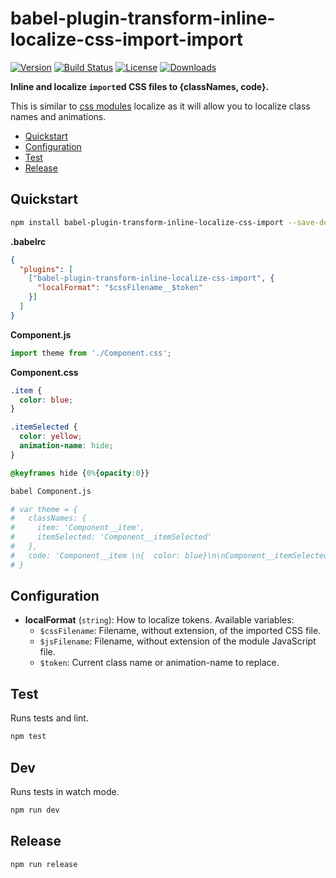 # babel-plugin-transform-inline-localize-css-import-import

[![Version][version-svg]][package-url] [![Build Status][travis-svg]][travis-url] [![License][license-image]][license-url] [![Downloads][downloads-image]][downloads-url]

**Inline and localize `import`ed CSS files to {classNames, code}.**

This is similar to [css modules](https://github.com/css-modules/css-modules) localize as it will allow you to localize class names and animations.

<!-- START doctoc generated TOC please keep comment here to allow auto update -->
<!-- DON'T EDIT THIS SECTION, INSTEAD RE-RUN doctoc TO UPDATE -->


- [Quickstart](#quickstart)
- [Configuration](#configuration)
- [Test](#test)
- [Release](#release)

<!-- END doctoc generated TOC please keep comment here to allow auto update -->

## Quickstart

```sh
npm install babel-plugin-transform-inline-localize-css-import --save-dev
```

**.babelrc**
```json
{
  "plugins": [
    ["babel-plugin-transform-inline-localize-css-import", {
      "localFormat": "$cssFilename__$token"
    }]
  ]
}
```

**Component.js**
```js
import theme from './Component.css';
```

**Component.css**
```css
.item {
  color: blue;
}

.itemSelected {
  color: yellow;
  animation-name: hide;
}

@keyframes hide {0%{opacity:0}}
```

```sh
babel Component.js

# var theme = {
#   classNames: {
#     item: 'Component__item',
#     itemSelected: 'Component__itemSelected'
#   },
#   code: 'Component__item \n{  color: blue}\n\nComponent__itemSelected \n{  color: yellow;\nanimation-name: Component__hide }\n\n@keyframes Component__hide {0%{opacity: 0}}'
# }
```

## Configuration

* **localFormat** (`string`): How to localize tokens. Available variables:
  - `$cssFilename`: Filename, without extension, of the imported CSS file.
  - `$jsFilename`: Filename, without extension of the module JavaScript file.
  - `$token`: Current class name or animation-name to replace.

## Test

Runs tests and lint.

```sh
npm test
```

## Dev

Runs tests in watch mode.

```sh
npm run dev
```

## Release

```sh
npm run release
```

[version-svg]: https://img.shields.io/npm/v/babel-plugin-transform-inline-localize-css-import.svg?style=flat-square
[package-url]: https://npmjs.org/package/babel-plugin-transform-inline-localize-css-import
[travis-svg]: https://img.shields.io/travis/algolia/babel-plugin-transform-inline-localize-css-import/master.svg?style=flat-square
[travis-url]: https://travis-ci.org/algolia/babel-plugin-transform-inline-localize-css-import
[license-image]: http://img.shields.io/badge/license-MIT-green.svg?style=flat-square
[license-url]: LICENSE
[downloads-image]: https://img.shields.io/npm/dm/babel-plugin-transform-inline-localize-css-import.svg?style=flat-square
[downloads-url]: http://npm-stat.com/charts.html?package=babel-plugin-transform-inline-localize-css-import
